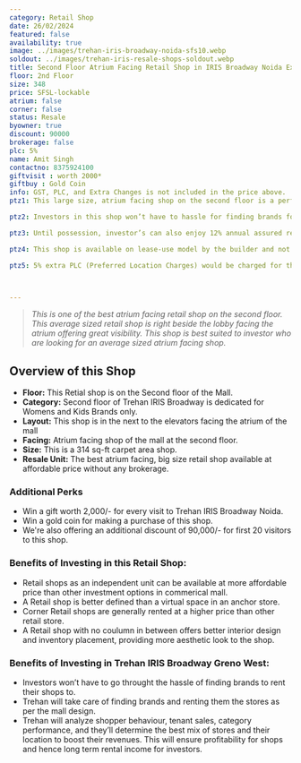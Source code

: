 ```yaml
---
category: Retail Shop
date: 26/02/2024
featured: false
availability: true
image: ../images/trehan-iris-broadway-noida-sfs10.webp
soldout: ../images/trehan-iris-resale-shops-soldout.webp
title: Second Floor Atrium Facing Retail Shop in IRIS Broadway Noida Extension
floor: 2nd Floor
size: 348
price: SFSL-lockable
atrium: false
corner: false
status: Resale
byowner: true
discount: 90000
brokerage: false
plc: 5%
name: Amit Singh
contactno: 8375924100
giftvisit : worth 2000*
giftbuy : Gold Coin
info: GST, PLC, and Extra Changes is not included in the price above.
ptz1: This large size, atrium facing shop on the second floor is a perfect match for an established womens and kids brand. Trehan already has tied up with multiple such brand for renting shops upon opening.

ptz2: Investors in this shop won’t have to hassle for finding brands for renting the shop to, this hassle will be taken care by the builder only.

ptz3: Until possession, investor’s can also enjoy 12% annual assured return by the builder.

ptz4: This shop is available on lease-use model by the builder and not for personal use.

ptz5: 5% extra PLC (Preferred Location Charges) would be charged for this shop as the shop is atrium facing and right beside the escalators.



---
```


> _This is one of the best atrium facing retail shop on the second floor. This average sized retail shop is right beside the lobby facing the atrium offering great visibility. This shop is best suited to investor who are looking for an average sized atrium facing shop._

## Overview of this Shop
* **Floor:** This Retial shop is on the Second floor of the Mall.
* **Category:** Second floor of Trehan IRIS Broadway is dedicated for Womens and Kids Brands only.
* **Layout:** This shop is in the next to the elevators facing the atrium of the mall
* **Facing:** Atrium facing shop of the mall at the second floor.
* **Size:** This is a 314 sq-ft carpet area shop.
* **Resale Unit:** The best atrium facing, big size retail shop available at affordable price without any brokerage.

### Additional Perks
* Win a gift worth 2,000/- for every visit to Trehan IRIS Broadway Noida.
* Win a gold coin for making a purchase of this shop.
* We're also offering an additional discount of 90,000/- for first 20 visitors to this shop.

### Benefits of Investing in this Retail Shop:
* Retail shops as an independent unit can be available at more affordable price than other investment options in commerical mall.
* A Retail shop is better defined than a virtual space in an anchor store.
* Corner Retail shops are generally rented at a higher price than other retail store.
* A Retail shop with no coulumn in between offers better interior design and inventory placement, providing more aesthetic look to the shop.

### Benefits of Investing in Trehan IRIS Broadway Greno West:
* Investors won’t have to go throught the hassle of finding brands to rent their shops to.
* Trehan will take care of finding brands and renting them the stores as per the mall design.
* Trehan will analyze shopper behaviour, tenant sales, category performance, and they’ll determine the best mix of stores and their location to boost their revenues. This will ensure profitability for shops and hence long term rental income for investors.